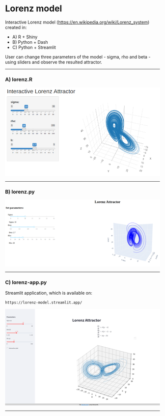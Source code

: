 # Lorenz model

Interactive Lorenz model (https://en.wikipedia.org/wiki/Lorenz_system) created in:

- A) R + Shiny
- B) Python + Dash
- C) Python + Streamlit

User can change three parameters of the model - sigma, rho and beta - using sliders and observe the resulted attractor.

---

### A) lorenz.R

![lorenz_layout](img/lorenz-R.png)

---

### B) lorenz.py

![python_lorenz](img/lorenz-py.png)

---

### C) lorenz-app.py

Streamlit application, which is available on: 
```
https://lorenz-model.streamlit.app/
```
![python_app_lorenz](img/lorenz-app.png)

---
